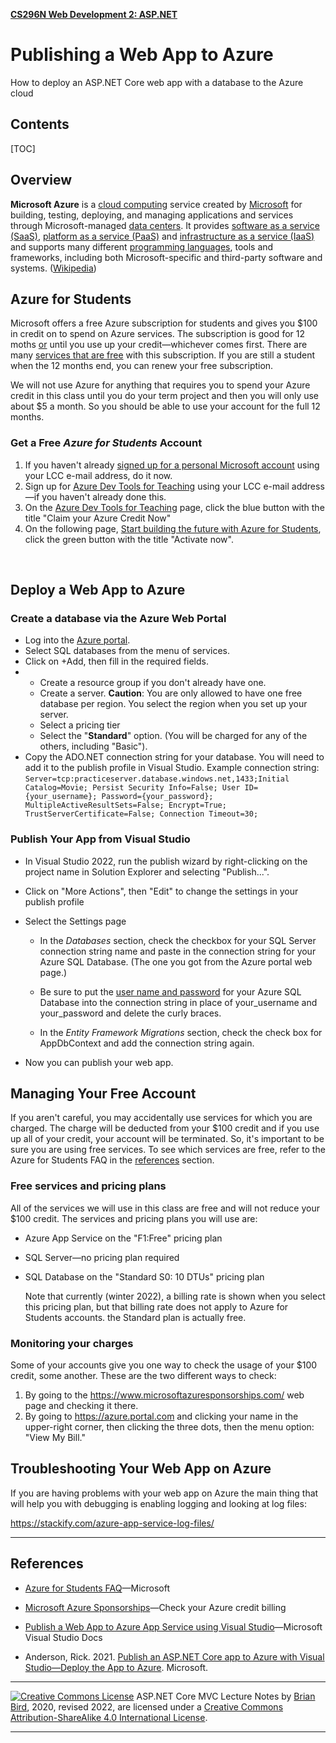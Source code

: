 **[CS296N Web Development 2: ASP.NET](http://lcc-cit.github.io/CS296N-CourseMaterials/)**

#   Publishing a Web App  to Azure   

How to deploy an ASP.NET Core web app with a database to the Azure cloud

## Contents

[TOC]
## Overview

**Microsoft Azure** is a [cloud computing](https://en.wikipedia.org/wiki/Cloud_computing) service created by [Microsoft](https://en.wikipedia.org/wiki/Microsoft) for building, testing, deploying, and managing applications and services through Microsoft-managed [data centers](https://en.wikipedia.org/wiki/Data_center). It provides [software as a service (SaaS)](https://en.wikipedia.org/wiki/Software_as_a_service), [platform as a service (PaaS)](https://en.wikipedia.org/wiki/Platform_as_a_service) and [infrastructure as a service (IaaS)](https://en.wikipedia.org/wiki/Infrastructure_as_a_service) and supports many different [programming languages](https://en.wikipedia.org/wiki/Programming_language), tools and frameworks, including both Microsoft-specific and third-party software and systems. ([Wikipedia](https://en.wikipedia.org/wiki/Microsoft_Azure))



## Azure for Students

Microsoft offers a free Azure subscription for students and gives you $100 in credit on to spend on Azure services. The subscription is good for 12 moths <u>or</u> until you use up your credit&mdash;whichever comes first. There are many [services that are free](https://azure.microsoft.com/en-us/free/students/) with this subscription. If you are still a student when the 12 months end, you can renew your free subscription.

We will not use Azure for anything that requires you to spend your Azure credit in this class until you do your term project and then you will only use about &dollar;5 a month. So you should be able to use your account for the full 12 months. 

### Get a Free *Azure for Students* Account 

1. If you haven't already [signed up for a personal Microsoft account](https://account.microsoft.com/) using your LCC e-mail address, do it now.
2. Sign up for [Azure Dev Tools for Teaching](https://signup.azure.com/studentverification?offerType=3) using your LCC e-mail address&mdash;if you haven't already done this.
3. On the [Azure Dev Tools for Teaching](https://portal.azure.com/?Microsoft_Azure_Education_correlationId=bbe97574-470e-4568-b0db-4d73ba7adfd2#blade/Microsoft_Azure_Education/EducationMenuBlade/overview) page, click the blue button with the title "Claim your Azure Credit Now"
4. On the following page, [Start building the future with Azure for Students](https://azure.microsoft.com/en-us/free/students/), click the green button with the title "Activate now".

​    

## Deploy a Web App to Azure

### Create a database via the Azure Web Portal         

- Log into the [Azure portal](https://portal.azure.com).
- Select SQL databases from the menu of services.
- Click on +Add, then fill in the required fields.
- - Create a resource group if you don't already have one.
  - Create a server. **Caution**: You are only allowed to have one free database per region. You select the region when you set up your  server.
  - Select a pricing tier
  - 
    Select the "**Standard**" option. (You will be charged for any of the others, including "Basic").
- Copy the ADO.NET connection string for your database. You will need to add it to the publish profile in Visual Studio.
   Example connection string:
   `Server=tcp:practiceserver.database.windows.net,1433;Initial Catalog=Movie; Persist Security Info=False; User ID={your_username}; Password={your_password}; MultipleActiveResultSets=False; Encrypt=True; TrustServerCertificate=False; Connection Timeout=30;`



### Publish Your App from Visual Studio         


-  In Visual Studio 2022, run the publish wizard by right-clicking on the project name in Solution Explorer and selecting "Publish...".
-  Click on "More Actions", then "Edit" to change the settings in your publish profile
-  Select the Settings page

    -  In the *Databases* section, check the checkbox for your SQL Server connection string name and paste in the connection string for your Azure SQL Database. (The one you got from the Azure portal web page.)

    -  Be sure to put the <u>user name and password</u> for your Azure SQL Database into the connection string in place of your_username and your_password and delete the curly braces.

   -  In the *Entity Framework Migrations* section, check the check box for AppDbContext and add the connection string again.

-  Now you can publish your web app.



## Managing Your Free Account

If you aren't careful, you may accidentally use services for which you are charged. The charge will be deducted from your $100 credit and if you use up all of your credit, your account will be terminated. So, it's important to be sure you are using free services. To see which services are free, refer to the Azure for Students FAQ in the [references](#References) section.

### Free services and pricing plans

All of the services we will use in this class are free and will not reduce your $100 credit. The services and pricing plans you will use are:

- Azure App Service on the "F1:Free" pricing plan

- SQL Server&mdash;no pricing plan required

- SQL Database on the "Standard S0: 10 DTUs" pricing plan

  Note that currently (winter 2022), a billing rate is shown when you select this pricing plan, but that billing rate does not apply to Azure for Students accounts. the Standard plan is actually free.

### Monitoring your charges

Some of your accounts give you one way to check the usage of your $100 credit, some another. These are the two different ways to check:

1. By going to the https://www.microsoftazuresponsorships.com/ web page and checking it there.
2. By going to https://azure.portal.com and clicking your name in the upper-right corner, then clicking the three dots, then the menu option: "View My Bill."

## Troubleshooting Your Web App on Azure

If you are having problems with your web app on Azure the main thing that will help you with debugging is enabling logging and looking at log files:

https://stackify.com/azure-app-service-log-files/



---



## References

- [Azure for Students FAQ](https://azure.microsoft.com/en-us/free/free-account-students-faq/)&mdash;Microsoft

- [Microsoft Azure Sponsorships](https://www.microsoftazuresponsorships.com/)&mdash;Check your Azure credit billing

- [Publish a Web App to Azure App Service using Visual Studio](https://docs.microsoft.com/en-US/visualstudio/deployment/quickstart-deploy-to-azure?view=vs-2019)&mdash;Microsoft Visual Studio Docs

- Anderson, Rick. 2021. [Publish an ASP.NET Core app to Azure with Visual Studio&mdash;Deploy the App to Azure](https://docs.microsoft.com/en-us/aspnet/core/tutorials/publish-to-azure-webapp-using-vs?view=aspnetcore-3.1#deploy-the-app-to-azure). Microsoft.

  

------

[![Creative Commons License](https://i.creativecommons.org/l/by-sa/4.0/88x31.png)](http://creativecommons.org/licenses/by-sa/4.0/) 
​ASP.NET Core MVC Lecture Notes by [Brian Bird](https://profbird.dev), 2020, revised 2022, are licensed under a [Creative Commons Attribution-ShareAlike 4.0 International License](http://creativecommons.org/licenses/by-sa/4.0/). 

------